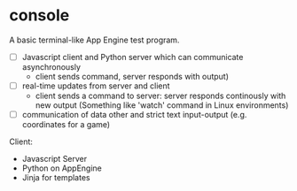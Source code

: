 console
=======
A basic terminal-like App Engine test program.

  - [ ] Javascript client and Python server which can communicate asynchronously 
      - client sends command, server responds with output)
  - [ ] real-time updates from server and client 
      - client sends a command to server: server responds continously with new output
        (Something like 'watch' command in Linux environments)
  - [ ] communication of data other and strict text input-output
      (e.g. coordinates for a game)
      
Client:
  - Javascript
Server
  - Python on AppEngine
  - Jinja for templates
